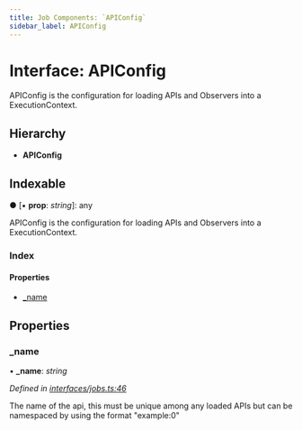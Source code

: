```yaml
---
title: Job Components: `APIConfig`
sidebar_label: APIConfig
---
```


# Interface: APIConfig

APIConfig is the configuration for loading APIs and Observers
into a ExecutionContext.

## Hierarchy

* **APIConfig**

## Indexable

● \[▪ **prop**: *string*\]: any

APIConfig is the configuration for loading APIs and Observers
into a ExecutionContext.

### Index

#### Properties

* [_name](apiconfig.md#_name)

## Properties

###  _name

• **_name**: *string*

*Defined in [interfaces/jobs.ts:46](https://github.com/terascope/teraslice/blob/6aab1cd2/packages/job-components/src/interfaces/jobs.ts#L46)*

The name of the api, this must be unique among any loaded APIs
but can be namespaced by using the format "example:0"
